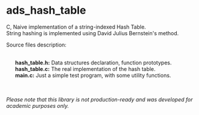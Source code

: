 # ads_hash_table
C, Naive implementation of a string-indexed Hash Table.<br>
String hashing is implemented using David Julius Bernstein's method.

Source files description:<br>
<ul>
  <br><b>hash_table.h:</b> Data structures declaration, function prototypes.
  <br><b>hash_table.c:</b> The real implementation of the hash table. 
  <br><b>main.c:</b> Just a simple test program, with some utility functions.
</ul>

<br><br><i>Please note that this library is not production-ready and was developed for academic purposes only.</i>
